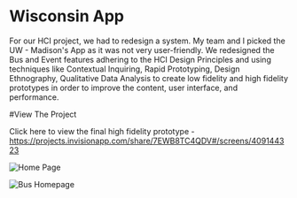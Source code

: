 # Wisconsin App

For our HCI project, we had to redesign a system. My team and I picked the UW - Madison's App as it was not very user-friendly.
We redesigned the Bus and Event features adhering to the HCI Design Principles and using techniques like Contextual Inquiring, Rapid Prototyping, Design Ethnography, 
Qualitative Data Analysis to create low fidelity and high fidelity prototypes in order to improve the content, user interface, and performance.

#View The Project

Click here to view the final high fidelity prototype - https://projects.invisionapp.com/share/7EWB8TC4QDV#/screens/409144323

![Home Page](https://user-images.githubusercontent.com/52896365/128259078-e87a3dca-9740-435d-9cda-e10fa995db06.png)

![Bus Homepage](https://user-images.githubusercontent.com/52896365/128259101-09e553d9-9c0e-4e46-9f2a-5f0b85dc24a7.png)

